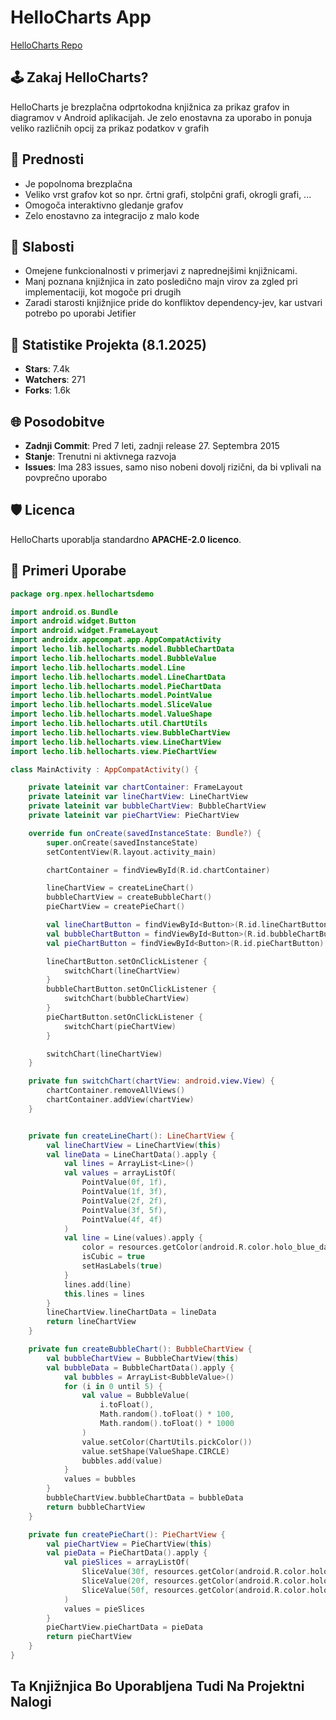 # HelloCharts App
[HelloCharts Repo](https://github.com/lecho/hellocharts-android)

## 🕹️ Zakaj HelloCharts?
HelloCharts je brezplačna odprtokodna knjižnica za prikaz grafov in diagramov v Android aplikacijah. Je zelo enostavna za uporabo in ponuja veliko različnih opcij za prikaz podatkov v grafih

## 🔄 Prednosti
- Je popolnoma brezplačna
- Veliko vrst grafov kot so npr. črtni grafi, stolpčni grafi, okrogli grafi, ...
- Omogoča interaktivno gledanje grafov
- Zelo enostavno za integracijo z malo kode

## 🚫 Slabosti
- Omejene funkcionalnosti v primerjavi z naprednejšimi knjižnicami.
- Manj poznana knjižnjica in zato posledično majn virov za zgled pri implementaciji, kot mogoče pri drugih
- Zaradi starosti knjižnjice pride do konfliktov dependency-jev, kar ustvari potrebo po uporabi Jetifier

## 🔹 Statistike Projekta (8.1.2025)
- **Stars**: 7.4k
- **Watchers**: 271
- **Forks**: 1.6k

## 🌐 Posodobitve
- **Zadnji Commit**: Pred 7 leti, zadnji release 27. Septembra 2015
- **Stanje**: Trenutni ni aktivnega razvoja
- **Issues**: Ima 283 issues, samo niso nobeni dovolj rizični, da bi vplivali na povprečno uporabo

## 🛡️ Licenca
HelloCharts uporablja standardno **APACHE-2.0 licenco**.

## 📖 Primeri Uporabe

```kotlin
package org.npex.hellochartsdemo

import android.os.Bundle
import android.widget.Button
import android.widget.FrameLayout
import androidx.appcompat.app.AppCompatActivity
import lecho.lib.hellocharts.model.BubbleChartData
import lecho.lib.hellocharts.model.BubbleValue
import lecho.lib.hellocharts.model.Line
import lecho.lib.hellocharts.model.LineChartData
import lecho.lib.hellocharts.model.PieChartData
import lecho.lib.hellocharts.model.PointValue
import lecho.lib.hellocharts.model.SliceValue
import lecho.lib.hellocharts.model.ValueShape
import lecho.lib.hellocharts.util.ChartUtils
import lecho.lib.hellocharts.view.BubbleChartView
import lecho.lib.hellocharts.view.LineChartView
import lecho.lib.hellocharts.view.PieChartView

class MainActivity : AppCompatActivity() {

    private lateinit var chartContainer: FrameLayout
    private lateinit var lineChartView: LineChartView
    private lateinit var bubbleChartView: BubbleChartView
    private lateinit var pieChartView: PieChartView

    override fun onCreate(savedInstanceState: Bundle?) {
        super.onCreate(savedInstanceState)
        setContentView(R.layout.activity_main)

        chartContainer = findViewById(R.id.chartContainer)

        lineChartView = createLineChart()
        bubbleChartView = createBubbleChart()
        pieChartView = createPieChart()

        val lineChartButton = findViewById<Button>(R.id.lineChartButton)
        val bubbleChartButton = findViewById<Button>(R.id.bubbleChartButton)
        val pieChartButton = findViewById<Button>(R.id.pieChartButton)

        lineChartButton.setOnClickListener {
            switchChart(lineChartView)
        }
        bubbleChartButton.setOnClickListener {
            switchChart(bubbleChartView)
        }
        pieChartButton.setOnClickListener {
            switchChart(pieChartView)
        }

        switchChart(lineChartView)
    }

    private fun switchChart(chartView: android.view.View) {
        chartContainer.removeAllViews()
        chartContainer.addView(chartView)
    }


    private fun createLineChart(): LineChartView {
        val lineChartView = LineChartView(this)
        val lineData = LineChartData().apply {
            val lines = ArrayList<Line>()
            val values = arrayListOf(
                PointValue(0f, 1f),
                PointValue(1f, 3f),
                PointValue(2f, 2f),
                PointValue(3f, 5f),
                PointValue(4f, 4f)
            )
            val line = Line(values).apply {
                color = resources.getColor(android.R.color.holo_blue_dark)
                isCubic = true
                setHasLabels(true)
            }
            lines.add(line)
            this.lines = lines
        }
        lineChartView.lineChartData = lineData
        return lineChartView
    }

    private fun createBubbleChart(): BubbleChartView {
        val bubbleChartView = BubbleChartView(this)
        val bubbleData = BubbleChartData().apply {
            val bubbles = ArrayList<BubbleValue>()
            for (i in 0 until 5) {
                val value = BubbleValue(
                    i.toFloat(),
                    Math.random().toFloat() * 100,
                    Math.random().toFloat() * 1000
                )
                value.setColor(ChartUtils.pickColor())
                value.setShape(ValueShape.CIRCLE)
                bubbles.add(value)
            }
            values = bubbles
        }
        bubbleChartView.bubbleChartData = bubbleData
        return bubbleChartView
    }

    private fun createPieChart(): PieChartView {
        val pieChartView = PieChartView(this)
        val pieData = PieChartData().apply {
            val pieSlices = arrayListOf(
                SliceValue(30f, resources.getColor(android.R.color.holo_red_dark)),
                SliceValue(20f, resources.getColor(android.R.color.holo_blue_dark)),
                SliceValue(50f, resources.getColor(android.R.color.holo_green_dark))
            )
            values = pieSlices
        }
        pieChartView.pieChartData = pieData
        return pieChartView
    }
}

```


## Ta Knjižnjica Bo Uporabljena Tudi Na Projektni Nalogi